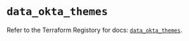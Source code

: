 # `data_okta_themes`

Refer to the Terraform Registory for docs: [`data_okta_themes`](https://registry.terraform.io/providers/okta/okta/4.2.0/docs/data-sources/themes).
